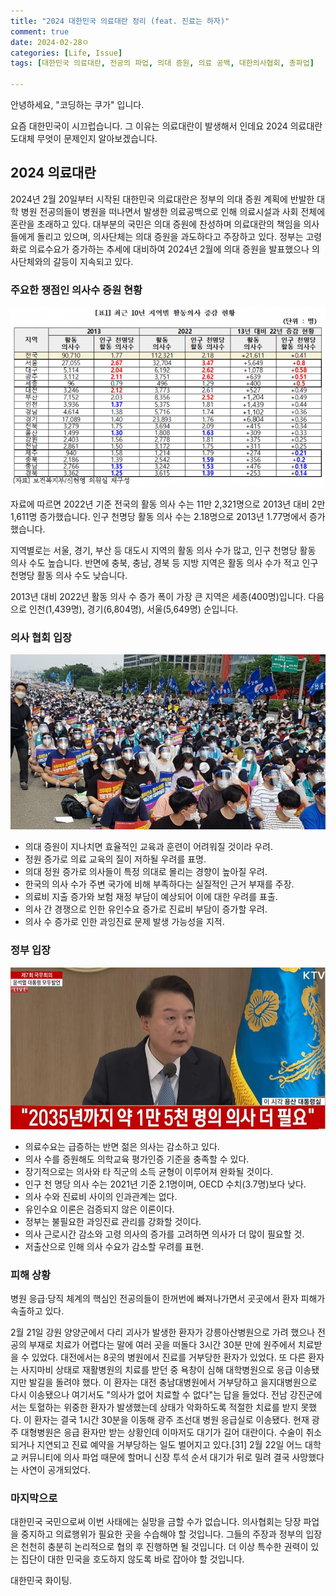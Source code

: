 ```yaml
---
title: "2024 대한민국 의료대란 정리 (feat. 진료는 하자)"
comment: true
date: 2024-02-28ㅇ
categories: [Life, Issue]
tags: [대한민국 의료대란, 전공의 파업, 의대 증원, 의료 공백, 대한의사협회, 총파업]

---
```



안녕하세요, "코딩하는 쿠가" 입니다. 

요즘 대한민국이 시끄럽습니다.
그 이유는 의료대란이 발생해서 인데요
2024 의료대란 도대체 무엇이 문제인지 알아보겠습니다.

## 2024 의료대란
2024년 2월 20일부터 시작된 대한민국 의료대란은 정부의 의대 증원 계획에 반발한 대학 병원 전공의들이 병원을 떠나면서 발생한 의료공백으로 인해 의료시설과 사회 전체에 혼란을 초래하고 있다. 대부분의 국민은 의대 증원에 찬성하며 의료대란의 책임을 의사들에게 돌리고 있으며, 의사단체는 의대 증원을 과도하다고 주장하고 있다. 정부는 고령화로 의료수요가 증가하는 추세에 대비하여 2024년 2월에 의대 증원을 발표했으나 의사단체와의 갈등이 지속되고 있다.

### 주요한 쟁점인 의사수 증원 현황

![의사수현황](/assets/202402/의사수현황.png)

자료에 따르면 2022년 기준 전국의 활동 의사 수는 11만 2,321명으로 2013년 대비 2만 1,611명 증가했습니다. 인구 천명당 활동 의사 수는 2.18명으로 2013년 1.77명에서 증가했습니다.

지역별로는 서울, 경기, 부산 등 대도시 지역의 활동 의사 수가 많고, 인구 천명당 활동 의사 수도 높습니다. 반면에 충북, 충남, 경북 등 지방 지역은 활동 의사 수가 적고 인구 천명당 활동 의사 수도 낮습니다.

2013년 대비 2022년 활동 의사 수 증가 폭이 가장 큰 지역은 세종(400명)입니다. 다음으로 인천(1,439명), 경기(6,804명), 서울(5,649명) 순입니다.

### 의사 협회 입장
![의사협회](/assets/202402/의사협회.PNG)
- 의대 증원이 지나치면 효율적인 교육과 훈련이 어려워질 것이라 우려.
- 정원 증가로 의료 교육의 질이 저하될 우려를 표명.
- 의대 정원 증가로 의사들이 특정 의대로 몰리는 경향이 높아질 우려.
- 한국의 의사 수가 주변 국가에 비해 부족하다는 실질적인 근거 부재를 주장.
- 의료비 지출 증가와 보험 재정 부담이 예상되어 이에 대한 우려를 표출.
- 의사 간 경쟁으로 인한 유인수요 증가로 진료비 부담이 증가할 우려.
- 의사 수 증가로 인한 과잉진료 문제 발생 가능성을 지적.

### 정부 입장
![대통령](/assets/202402/대통령.PNG)
- 의료수요는 급증하는 반면 젊은 의사는 감소하고 있다.
- 의사 수를 증원해도 의학교육 평가인증 기준을 충족할 수 있다.
- 장기적으로는 의사와 타 직군의 소득 균형이 이루어져 완화될 것이다.
- 인구 천 명당 의사 수는 2021년 기준 2.1명이며, OECD 수치(3.7명)보다 낮다.
- 의사 수와 진료비 사이의 인과관계는 없다.
- 유인수요 이론은 검증되지 않은 이론이다. 
- 정부는 불필요한 과잉진료 관리를 강화할 것이다.
- 의사 근로시간 감소와 고령 의사의 증가를 고려하면 의사가 더 많이 필요할 것.
- 저출산으로 인해 의사 수요가 감소할 우려를 표현.

### 피해 상황
병원 응급·당직 체계의 핵심인 전공의들이 한꺼번에 빠져나가면서 곳곳에서 환자 피해가 속출하고 있다.

2월 21일 강원 양양군에서 다리 괴사가 발생한 환자가 강릉아산병원으로 가려 했으나 전공의 부재로 치료가 어렵다는 말에 여러 곳을 떠돌다 3시간 30분 만에 원주에서 치료받을 수 있었다.
대전에서는 8곳의 병원에서 진료를 거부당한 환자가 있었다. 또 다른 환자는 사지마비 상태로 재활병원의 치료를 받던 중 욕창이 심해 대학병원으로 응급 이송됐지만 발길을 돌려야 했다. 이 환자는 대전 충남대병원에서 거부당하고 을지대병원으로 다시 이송됐으나 여기서도 "의사가 없어 치료할 수 없다"는 답을 들었다. 전남 강진군에서는 토혈하는 위중한 환자가 발생했는데 상태가 악화하도록 적절한 치료를 받지 못했다. 이 환자는 결국 1시간 30분을 이동해 광주 조선대 병원 응급실로 이송됐다. 현재 광주 대형병원은 응급 환자만 받는 상황인데 이마저도 대기가 길어 대란이다. 수술이 취소되거나 지연되고 진료 예약을 거부당하는 일도 벌어지고 있다.[31]
2월 22일 어느 대학교 커뮤니티에 의사 파업 때문에 할머니 신장 투석 순서 대기가 뒤로 밀려 결국 사망했다는 사연이 공개되었다.

### 마지막으로

대한민국 국민으로써 이번 사태에는 실망을 금할 수가 없습니다.
의사협회는 당장 파업을 중지하고 의료행위가 필요한 곳을 수습해야 할 것입니다.
그들의 주장과 정부의 입장은 천천히 충분히 논리적으로 협의 후 진행하면 될 것입니다.
더 이상 특수한 권력이 있는 집단이 대한 민국을 호도하지 않도록 바로 잡아야 할 것입니다.

대한민국 화이팅.


